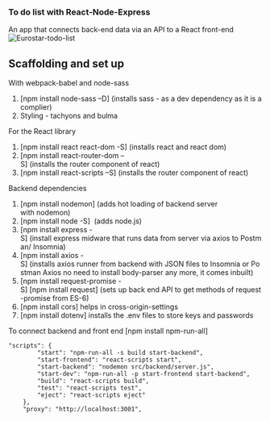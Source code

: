 ### To do list with React-Node-Express

An app that connects back-end data via an API to a React front-end
![Eurostar-todo-list](src/frontend/assets/app-complete.png)

## Scaffolding and set up

With webpack-babel and node-sass

1. [npm install node-sass –D] (installs sass - as a dev dependency as it is a complier)
2. Styling - tachyons and bulma

For the React library

1. [npm install react react-dom -S] (installs react and react dom)
2. [npm install react-router-dom –S] (installs the router component of react)
3. [npm install react-scripts –S] (installs the router component of react)

Backend dependencies

1. [npm install nodemon] (adds hot loading of backend server with nodemon)
2. [npm install node -S]  (adds node.js)
3. [npm install express -S] (install express midware that runs data from server via axios to Postman/ Insomnia)
4. [npm install axios -S] (installs axios runner from backend with JSON files to Insomnia or Postman Axios no need to install body-parser any more, it comes inbuilt)
5. [npm install request-promise -S] [npm install request] (sets up back end API to get methods of request-promise from ES-6)
6. [npm install cors] helps in cross-origin-settings
7. [npm install dotenv] installs the .env files to store keys and passwords

To connect backend and front end
[npm install npm-run-all]

```
"scripts": {
		"start": "npm-run-all -s build start-backend",
		"start-frontend": "react-scripts start",
		"start-backend": "nodemon src/backend/server.js",
		"start-dev": "npm-run-all -p start-frontend start-backend",
		"build": "react-scripts build",
		"test": "react-scripts test",
		"eject": "react-scripts eject"
	},
	"proxy": "http://localhost:3001",
```
